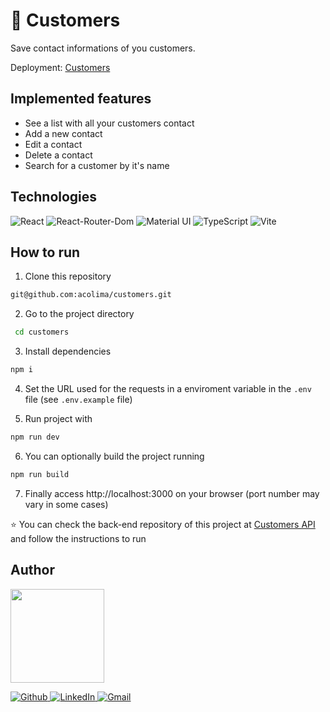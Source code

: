 # :notebook_with_decorative_cover: Customers

Save contact informations of you customers.

Deployment: <a href='https://customers-alpha.vercel.app/' target='_blank'> Customers</a>

## Implemented features

- See a list with all your customers contact
- Add a new contact
- Edit a contact
- Delete a contact
- Search for a customer by it's name

## Technologies

<p>
  <img src='https://img.shields.io/badge/React-007ACC?style=for-the-badge&logo=react&logoColor=white' alt='React' />
  <img src='https://img.shields.io/badge/React_Router-007ACC?style=for-the-badge&logo=react-router&logoColor=white' alt='React-Router-Dom'/>
  <img src='https://img.shields.io/badge/Material%20UI-007ACC?style=for-the-badge&logo=mui&logoColor=white' alt='Material UI'>
  <img src='https://img.shields.io/badge/TypeScript-007ACC?style=for-the-badge&logo=typescript&logoColor=white' alt='TypeScript' />
  <img src='https://img.shields.io/badge/Vite-007ACC?style=for-the-badge&logo=vite&logoColor=white' alt='Vite'/>
</p>

## How to run

1. Clone this repository

```bash
git@github.com:acolima/customers.git
```

2. Go to the project directory

```bash
 cd customers
```

3. Install dependencies

```bash
npm i
```

4. Set the URL used for the requests in a enviroment variable in the `.env` file (see `.env.example` file)

5. Run project with

```bash
npm run dev
```

6. You can optionally build the project running

```bash
npm run build
```

7. Finally access http://localhost:3000 on your browser (port number may vary in some cases)

:star: You can check the back-end repository of this project at <a href='https://github.com/acolima/customers-api' target='_blank'>Customers API</a> and follow the instructions to run

## Author

<img src='https://avatars.githubusercontent.com/acolima' width='150px'/>

<p>
  <a href='https://github.com/acolima'>
    <img src='https://img.shields.io/badge/GitHub-100000?style=for-the-badge&logo=github&logoColor=white' alt='Github' />
  </a>
  <a href='https://www.linkedin.com/in/ana-caroline-oliveira-lima-51821122b/'>
    <img src='https://img.shields.io/badge/LinkedIn-0077B5?style=for-the-badge&logo=linkedin&logoColor=white' alt='LinkedIn' />
  </a>
  <a href='mailto:acolima@gmail.com'>
    <img src='https://img.shields.io/badge/Gmail-D14836?style=for-the-badge&logo=gmail&logoColor=white' alt='Gmail' />
  </a>
</p>
